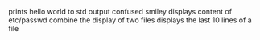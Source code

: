 prints hello world to std output
confused smiley
displays content of etc/passwd
combine the display of two files
displays the last 10 lines of a file
